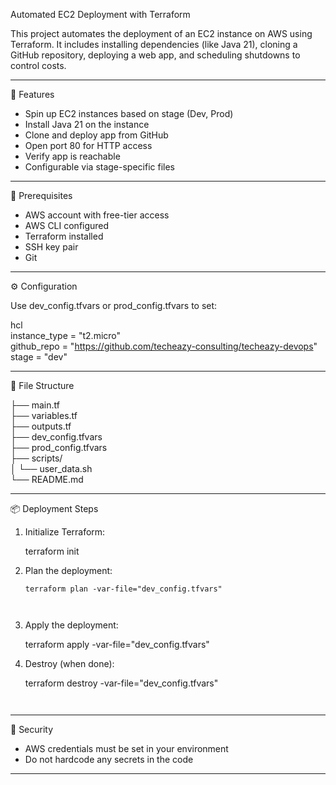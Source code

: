 Automated EC2 Deployment with Terraform

This project automates the deployment of an EC2 instance on AWS using Terraform. It includes installing dependencies (like Java 21), cloning a GitHub repository, deploying a web app, and scheduling shutdowns to control costs.

---

🚀 Features

- Spin up EC2 instances based on stage (Dev, Prod)
- Install Java 21 on the instance
- Clone and deploy app from GitHub
- Open port 80 for HTTP access
- Verify app is reachable
- Configurable via stage-specific files

---

🔧 Prerequisites

- AWS account with free-tier access
- AWS CLI configured
- Terraform installed
- SSH key pair
- Git

---

⚙ Configuration

Use dev_config.tfvars or prod_config.tfvars to set:   
     
hcl                                
instance_type = "t2.micro"                                                       
github_repo   = "https://github.com/techeazy-consulting/techeazy-devops"            
stage         = "dev"                          

---


📁 File Structure        
                  
                     
├── main.tf              
├── variables.tf                      
├── outputs.tf                  
├── dev_config.tfvars                    
├── prod_config.tfvars                  
├── scripts/                     
│   └── user_data.sh                           
└── README.md                                      


---

📦 Deployment Steps

1. Initialize Terraform:        
                   
   terraform init              
                                  
                           
2. Plan the deployment:             
   ```                                               
   terraform plan -var-file="dev_config.tfvars"          
                             
                             
3. Apply the deployment:                      
                                                  
   terraform apply -var-file="dev_config.tfvars"              
                               
                             
4. Destroy (when done):       
                                                      
   terraform destroy -var-file="dev_config.tfvars"      
   ```                   
                   
---               

🔐 Security

- AWS credentials must be set in your environment
- Do not hardcode any secrets in the code

---

